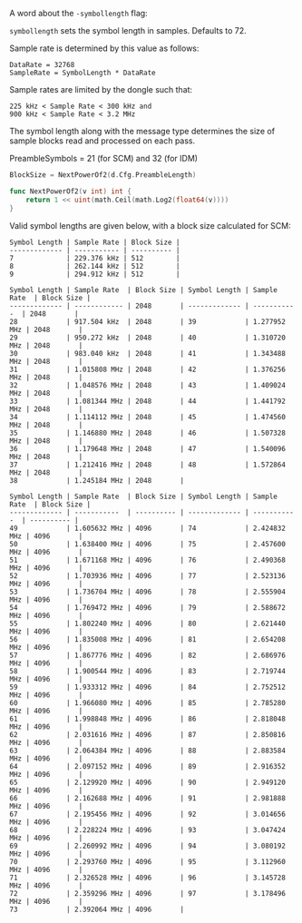 A word about the `-symbollength` flag:

`symbollength` sets the symbol length in samples. Defaults to 72.

Sample rate is determined by this value as follows:

```
DataRate = 32768
SampleRate = SymbolLength * DataRate
```

Sample rates are limited by the dongle such that:

```
225 kHz < Sample Rate < 300 kHz and
900 kHz < Sample Rate < 3.2 MHz
```

The symbol length along with the message type determines the size of sample blocks read and processed on each pass.

PreambleSymbols = 21 (for SCM) and 32 (for IDM)

```go
BlockSize = NextPowerOf2(d.Cfg.PreambleLength)

func NextPowerOf2(v int) int {
	return 1 << uint(math.Ceil(math.Log2(float64(v))))
}
```

Valid symbol lengths are given below, with a block size calculated for SCM:

    Symbol Length | Sample Rate | Block Size | 
    ------------- | ----------- | ---------- | 
    7             | 229.376 kHz | 512        | 
    8             | 262.144 kHz | 512        | 
    9             | 294.912 kHz | 512        | 

    Symbol Length | Sample Rate  | Block Size | Symbol Length | Sample Rate  | Block Size | 
    ------------- | ------------ | 2048       | ------------- | -----------  | 2048       | 
    28            | 917.504 kHz  | 2048       | 39            | 1.277952 MHz | 2048       | 
    29            | 950.272 kHz  | 2048       | 40            | 1.310720 MHz | 2048       | 
    30            | 983.040 kHz  | 2048       | 41            | 1.343488 MHz | 2048       | 
    31            | 1.015808 MHz | 2048       | 42            | 1.376256 MHz | 2048       | 
    32            | 1.048576 MHz | 2048       | 43            | 1.409024 MHz | 2048       | 
    33            | 1.081344 MHz | 2048       | 44            | 1.441792 MHz | 2048       | 
    34            | 1.114112 MHz | 2048       | 45            | 1.474560 MHz | 2048       | 
    35            | 1.146880 MHz | 2048       | 46            | 1.507328 MHz | 2048       | 
    36            | 1.179648 MHz | 2048       | 47            | 1.540096 MHz | 2048       | 
    37            | 1.212416 MHz | 2048       | 48            | 1.572864 MHz | 2048       | 
    38            | 1.245184 MHz | 2048       | 

    Symbol Length | Sample Rate  | Block Size | Symbol Length | Sample Rate  | Block Size |
    ------------- | -----------  | ---------- | ------------- | -----------  | ---------- |
    49            | 1.605632 MHz | 4096       | 74            | 2.424832 MHz | 4096       |
    50            | 1.638400 MHz | 4096       | 75            | 2.457600 MHz | 4096       |
    51            | 1.671168 MHz | 4096       | 76            | 2.490368 MHz | 4096       |
    52            | 1.703936 MHz | 4096       | 77            | 2.523136 MHz | 4096       |
    53            | 1.736704 MHz | 4096       | 78            | 2.555904 MHz | 4096       |
    54            | 1.769472 MHz | 4096       | 79            | 2.588672 MHz | 4096       |
    55            | 1.802240 MHz | 4096       | 80            | 2.621440 MHz | 4096       |
    56            | 1.835008 MHz | 4096       | 81            | 2.654208 MHz | 4096       |
    57            | 1.867776 MHz | 4096       | 82            | 2.686976 MHz | 4096       |
    58            | 1.900544 MHz | 4096       | 83            | 2.719744 MHz | 4096       |
    59            | 1.933312 MHz | 4096       | 84            | 2.752512 MHz | 4096       |
    60            | 1.966080 MHz | 4096       | 85            | 2.785280 MHz | 4096       |
    61            | 1.998848 MHz | 4096       | 86            | 2.818048 MHz | 4096       |
    62            | 2.031616 MHz | 4096       | 87            | 2.850816 MHz | 4096       |
    63            | 2.064384 MHz | 4096       | 88            | 2.883584 MHz | 4096       |
    64            | 2.097152 MHz | 4096       | 89            | 2.916352 MHz | 4096       |
    65            | 2.129920 MHz | 4096       | 90            | 2.949120 MHz | 4096       |
    66            | 2.162688 MHz | 4096       | 91            | 2.981888 MHz | 4096       |
    67            | 2.195456 MHz | 4096       | 92            | 3.014656 MHz | 4096       |
    68            | 2.228224 MHz | 4096       | 93            | 3.047424 MHz | 4096       |
    69            | 2.260992 MHz | 4096       | 94            | 3.080192 MHz | 4096       |
    70            | 2.293760 MHz | 4096       | 95            | 3.112960 MHz | 4096       |
    71            | 2.326528 MHz | 4096       | 96            | 3.145728 MHz | 4096       |
    72            | 2.359296 MHz | 4096       | 97            | 3.178496 MHz | 4096       |
    73            | 2.392064 MHz | 4096       | 